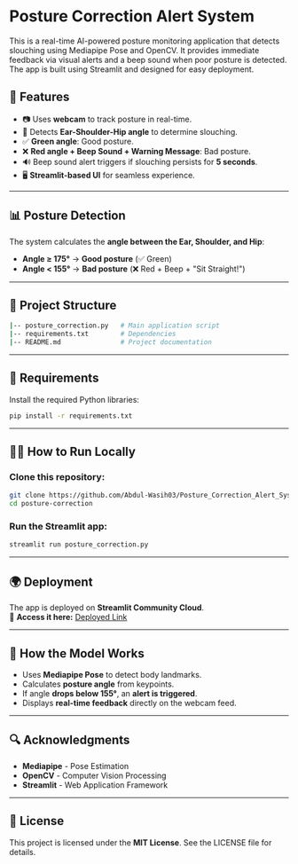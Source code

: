# Posture Correction Alert System  

This is a real-time AI-powered posture monitoring application that detects slouching using Mediapipe Pose and OpenCV. It provides immediate feedback via visual alerts and a beep sound when poor posture is detected. The app is built using Streamlit and designed for easy deployment.  

## 🚀 Features  
- 📷 Uses **webcam** to track posture in real-time.  
- 🎯 Detects **Ear-Shoulder-Hip angle** to determine slouching.  
- ✅ **Green angle**: Good posture.  
- ❌ **Red angle + Beep Sound + Warning Message**: Bad posture.  
- 🔊 Beep sound alert triggers if slouching persists for **5 seconds**.  
- 🖥️ **Streamlit-based UI** for seamless experience.  

---

## 📊 Posture Detection  
The system calculates the **angle between the Ear, Shoulder, and Hip**:  
- **Angle ≥ 175°** → **Good posture** (✅ Green)  
- **Angle < 155°** → **Bad posture** (❌ Red + Beep + "Sit Straight!")  

---

## 💂️ Project Structure  
```bash  
|-- posture_correction.py   # Main application script  
|-- requirements.txt        # Dependencies  
|-- README.md               # Project documentation  
```  

---

## 📌 Requirements  
Install the required Python libraries:  
```bash  
pip install -r requirements.txt  
```  

---

## 🏃‍♂️ How to Run Locally  
### Clone this repository:  
```bash  
git clone https://github.com/Abdul-Wasih03/Posture_Correction_Alert_System.git  
cd posture-correction  
```  

### Run the Streamlit app:  
```bash  
streamlit run posture_correction.py  
```  

---

## 🌍 Deployment  
The app is deployed on **Streamlit Community Cloud**.  
📎 **Access it here:** [Deployed Link](https://share.streamlit.io/)  

---

## 🎯 How the Model Works  
- Uses **Mediapipe Pose** to detect body landmarks.  
- Calculates **posture angle** from keypoints.  
- If angle **drops below 155°**, an **alert is triggered**.  
- Displays **real-time feedback** directly on the webcam feed.  

---


## 🔍 Acknowledgments  
- **Mediapipe** - Pose Estimation  
- **OpenCV** - Computer Vision Processing  
- **Streamlit** - Web Application Framework  

---

## 📝 License  
This project is licensed under the **MIT License**. See the LICENSE file for details.  
```

